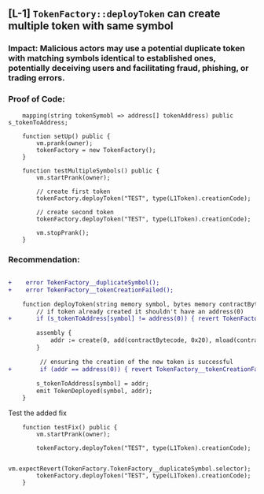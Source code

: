 



## [L-1] `TokenFactory::deployToken` can create multiple token with same symbol

### Impact: Malicious actors may use a potential duplicate token with matching symbols identical to established ones, potentially deceiving users and facilitating fraud, phishing, or trading errors.



### Proof of Code: 

``` solidity 
    mapping(string tokenSymobl => address[] tokenAddress) public s_tokenToAddress;

    function setUp() public {
        vm.prank(owner);
        tokenFactory = new TokenFactory();
    }

    function testMultipleSymbols() public {
        vm.startPrank(owner);

        // create first token 
        tokenFactory.deployToken("TEST", type(L1Token).creationCode);

        // create second token 
        tokenFactory.deployToken("TEST", type(L1Token).creationCode);
        
        vm.stopPrank();
    }
```

### Recommendation: 


``` diff

+    error TokenFactory__duplicateSymbol();
+    error TokenFactory__tokenCreationFailed();

    function deployToken(string memory symbol, bytes memory contractBytecode) public onlyOwner returns (address addr) {
        // if token already created it shouldn't have an address(0)
+       if (s_tokenToAddress[symbol] != address(0)) { revert TokenFactory__duplicateSymbol(); }

        assembly { 
            addr := create(0, add(contractBytecode, 0x20), mload(contractBytecode))
        }

         // ensuring the creation of the new token is successful 
+        if (addr == address(0)) { revert TokenFactory__tokenCreationFailed(); }

        s_tokenToAddress[symbol] = addr;
        emit TokenDeployed(symbol, addr);
    }

```

<summary>Test the added fix</summary>

``` solidity 
    function testFix() public {
        vm.startPrank(owner);

        tokenFactory.deployToken("TEST", type(L1Token).creationCode);

        vm.expectRevert(TokenFactory.TokenFactory__duplicateSymbol.selector);
        tokenFactory.deployToken("TEST", type(L1Token).creationCode);
    }
```
